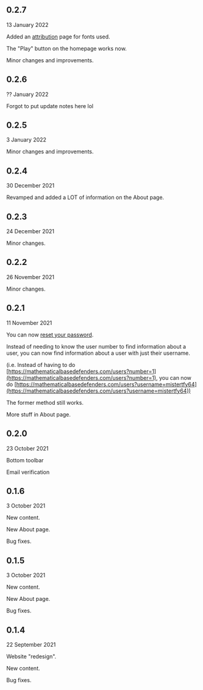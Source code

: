 ## 0.2.7
13 January 2022

Added an [attribution](https://mathematicalbasedefenders.com/attribution) page for fonts used.

The "Play" button on the homepage works now.

Minor changes and improvements.

## 0.2.6
?? January 2022

Forgot to put update notes here lol

## 0.2.5
3 January 2022

Minor changes and improvements.

## 0.2.4
30 December 2021

Revamped and added a LOT of information on the About page.

## 0.2.3
24 December 2021

Minor changes.

## 0.2.2
26 November 2021

Minor changes.

## 0.2.1
11 November 2021

You can now [reset your password](https://mathematicalbasedefenders.com/forgot-password).

Instead of needing to know the user number to find information about a user, you can now find information about a user with just their username.

(i.e. Instead of having to do
[https://mathematicalbasedefenders.com/users?number=1](https://mathematicalbasedefenders.com/users?number=1), you can now do [https://mathematicalbasedefenders.com/users?username=mistertfy64](https://mathematicalbasedefenders.com/users?username=mistertfy64))

The former method still works.

More stuff in About page.

## 0.2.0
23 October 2021

Bottom toolbar

Email verification


## 0.1.6
3 October 2021

New content.

New About page.

Bug fixes.


## 0.1.5
3 October 2021

New content.

New About page.

Bug fixes.

## 0.1.4
22 September 2021

Website "redesign".

New content.

Bug fixes.
